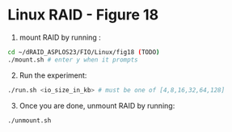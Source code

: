 # Linux RAID - Figure 18


1. mount RAID by running :
```Bash
cd ~/dRAID_ASPLOS23/FIO/Linux/fig18 (TODO)
./mount.sh # enter y when it prompts
```

2. Run the experiment:
```Bash
./run.sh <io_size_in_kb> # must be one of [4,8,16,32,64,128]
```

3. Once you are done, unmount RAID by running:
```Bash
./unmount.sh
```